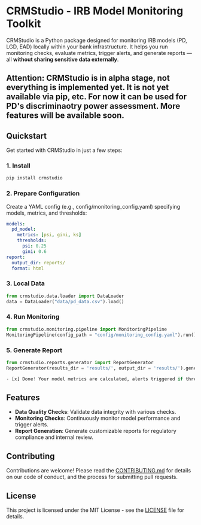 # CRMStudio - IRB Model Monitoring Toolkit

CRMStudio is a Python package designed for monitoring IRB models (PD, LGD, EAD) locally within your bank infrastructure. It helps you run monitoring checks, evaluate metrics, trigger alerts, and generate reports — all **without sharing sensitive data externally**.

Attention: CRMStudio is in alpha stage, not everything is implemented yet. It is not yet available via pip, etc. For now it can be used for PD's discriminaotry power assessment. More features will be available soon.
---

## Quickstart

Get started with CRMStudio in just a few steps:

### 1. Install

```bash
pip install crmstudio
```

### 2. Prepare Configuration

Create a YAML config (e.g., config/monitoring_config.yaml) specifying models, metrics, and thresholds:

```yaml
models:
  pd_model:
    metrics: [psi, gini, ks]
    thresholds:
      psi: 0.25
      gini: 0.6
report:
  output_dir: reports/
  format: html
```

### 3. Local Data

```python
from crmstudio.data.loader import DataLoader
data = DataLoader("data/pd_data.csv").load()
```

### 4. Run Monitoring

```python
from crmstudio.monitoring.pipeline import MonitoringPipeline
MonitoringPipeline(config_path = "config/monitoring_config.yaml").run()
```

### 5. Generate Report

```python
from crmstudio.reports.generator import ReportGenerator
ReportGenerator(results_dir = 'results/', output_dir = 'results/').generate()

- [x] Done! Your model metrics are calculated, alerts triggered if thresholds are exceeded, and reports are ready.
```

## Features

- **Data Quality Checks**: Validate data integrity with various checks.
- **Monitoring Checks**: Continuously monitor model performance and trigger alerts.
- **Report Generation**: Generate customizable reports for regulatory compliance and internal review.

## Contributing

Contributions are welcome! Please read the [CONTRIBUTING.md](CONTRIBUTING.md) for details on our code of conduct, and the process for submitting pull requests.

## License

This project is licensed under the MIT License - see the [LICENSE](LICENSE) file for details.
